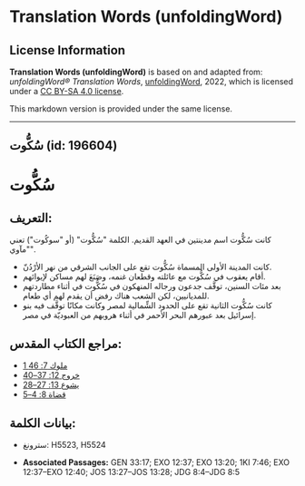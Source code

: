 # Translation Words (unfoldingWord)

## License Information

**Translation Words (unfoldingWord)** is based on and adapted from: _unfoldingWord® Translation Words_, [unfoldingWord](https://unfoldingword.org/utw), 2022, which is licensed under a [CC BY-SA 4.0 license](https://creativecommons.org/licenses/by-sa/4.0/legalcode.en).

This markdown version is provided under the same license.



--------------------------------

## سُكُّوت (id: 196604)

سُكُّوت
=======

التعريف:
--------

كانت سُكُّوت اسم مدينتين في العهد القديم. الكلمة "سُكُّوت" (أو "سوكُوت") تعني "مآوي".

* كانت المدينة الأولى المسماة سُكُّوت تقع على الجانب الشرقي من نهر الأرْدُنّ.
* أقام يعقوب في سُكُّوت مع عائلته وقطعان غنمه، وصَنَعَ لهم مساكن لإيوائهم.
* بعد مئات السنين، توقَّف جدعون ورجاله المنهكون في سُكُّوت في أثناء مطاردتهم للمديانيين، لكن الشعب هناك رفض أن يقدم لهم أي طعام.
* كانت سُكُّوت الثانية تقع على الحدود الشِّمالية لمصر وكانت مكانًا توقَّف فيه بنو إسرائيل بعد عبورهم البحر الأحمر في أثناء هروبهم من العبوديّة في مصر.

مراجع الكتاب المقدس:
--------------------

* [1 ملوك 7: 46](https://ref.ly/1Kgs7:46)
* [خروج 12: 37–40](https://ref.ly/Exod12:37-Exod12:40)
* [يشوع 13: 27–28](https://ref.ly/Josh13:27-Josh13:28)
* [قضاة 8: 4–5](https://ref.ly/Judg8:4-Judg8:5)

بيانات الكلمة:
--------------

* سترونغ: H5523, H5524

* **Associated Passages:** GEN 33:17; EXO 12:37; EXO 13:20; 1KI 7:46; EXO 12:37–EXO 12:40; JOS 13:27–JOS 13:28; JDG 8:4–JDG 8:5

